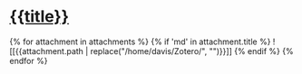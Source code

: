 # [{{title}}]({{select}})
{% for attachment in attachments %}
{% if 'md' in attachment.title %}
![[{{attachment.path | replace("/home/davis/Zotero/", "")}}]]
{% endif %}
{% endfor %}